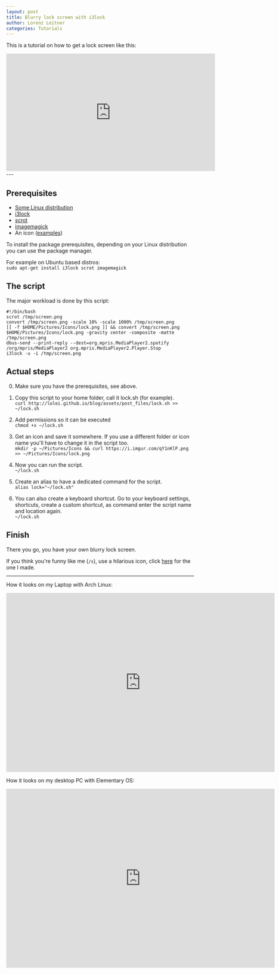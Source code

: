 ```yaml
---
layout: post
title: Blurry lock screen with i3lock
author: Lorenz Leitner
categories: Tutorials
---
```


This is a tutorial on how to get a lock screen like this:

<div><center><iframe width="560" height="315" src="http://webm.land/media/C3FA.webm" frameborder="0" allowfullscreen></iframe></center></div>
---

## Prerequisites
- [Some Linux distribution](http://distrowatch.com/)
- [i3lock](http://i3wm.org/i3lock/)
- [scrot](https://en.wikipedia.org/wiki/Scrot)
- [imagemagick](https://en.wikipedia.org/wiki/ImageMagick)
- An icon ([examples](http://www.flaticon.com/search/lock))

To install the package prerequisites, depending on your Linux distribution
you can use the package manager.

For example on Ubuntu based distros:  
`sudo apt-get install i3lock scrot imagemagick`

## The script
The major workload is done by this script:
<pre><code>#!/bin/bash
scrot /tmp/screen.png
convert /tmp/screen.png -scale 10% -scale 1000% /tmp/screen.png
[[ -f $HOME/Pictures/Icons/lock.png ]] && convert /tmp/screen.png $HOME/Pictures/Icons/lock.png -gravity center -composite -matte /tmp/screen.png
dbus-send --print-reply --dest=org.mpris.MediaPlayer2.spotify /org/mpris/MediaPlayer2 org.mpris.MediaPlayer2.Player.Stop
i3lock -u -i /tmp/screen.png</code></pre>

## Actual steps
0. Make sure you have the prerequisites, see above.

1. Copy this script to your home folder, call it lock.sh (for example).  
`curl http://lolei.github.io/blog/assets/post_files/lock.sh >> ~/lock.sh`

2. Add permissions so it can be executed  
`chmod +x ~/lock.sh`

3. Get an icon and save it somewhere. If you use a different folder or icon name you'll have to change it in the script too.  
`mkdir -p ~/Pictures/Icons && curl https://i.imgur.com/qY1nKlP.png >> ~/Pictures/Icons/lock.png`

4. Now you can run the script.  
`~/lock.sh`

5. Create an alias to have a dedicated command for the script.  
`alias lock="~/lock.sh"`

6. You can also create a keyboard shortcut. Go to your keyboard settings, shortcuts, create a custom shortcut, as command enter the script name and location again.  
`~/lock.sh`

## Finish
There you go, you have your own blurry lock screen.

If you think you're funny like me (`/s`), use a hilarious icon, click [here](http://lolei.github.io/blog/assets/post_files/illuminati.png) for the one I made.

---
How it looks on my Laptop with Arch Linux:
<div><center><iframe width="720" height="480" src="http://webm.land/media/C3FA.webm" frameborder="0" allowfullscreen></iframe></center></div>

How it looks on my desktop PC with Elementary OS:
<div><center><iframe width="720" height="480" src="http://webm.land/media/hXSh.webm" frameborder="0" allowfullscreen></iframe></center></div>
